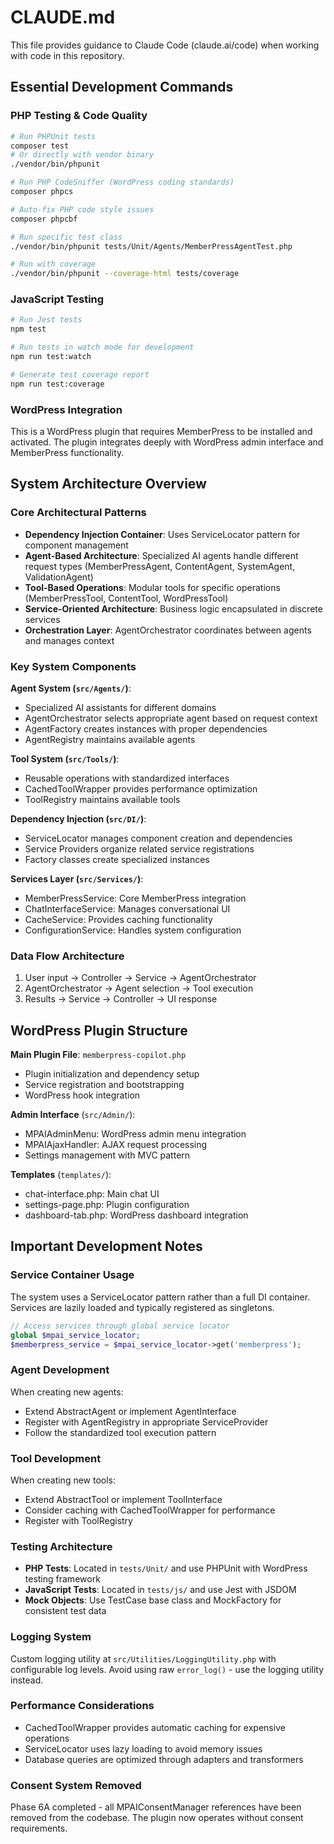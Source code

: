 # CLAUDE.md

This file provides guidance to Claude Code (claude.ai/code) when working with code in this repository.

## Essential Development Commands

### PHP Testing & Code Quality
```bash
# Run PHPUnit tests
composer test
# Or directly with vendor binary
./vendor/bin/phpunit

# Run PHP CodeSniffer (WordPress coding standards)
composer phpcs

# Auto-fix PHP code style issues
composer phpcbf

# Run specific test class
./vendor/bin/phpunit tests/Unit/Agents/MemberPressAgentTest.php

# Run with coverage
./vendor/bin/phpunit --coverage-html tests/coverage
```

### JavaScript Testing
```bash
# Run Jest tests
npm test

# Run tests in watch mode for development
npm run test:watch

# Generate test coverage report
npm run test:coverage
```

### WordPress Integration
This is a WordPress plugin that requires MemberPress to be installed and activated. The plugin integrates deeply with WordPress admin interface and MemberPress functionality.

## System Architecture Overview

### Core Architectural Patterns
- **Dependency Injection Container**: Uses ServiceLocator pattern for component management
- **Agent-Based Architecture**: Specialized AI agents handle different request types (MemberPressAgent, ContentAgent, SystemAgent, ValidationAgent)  
- **Tool-Based Operations**: Modular tools for specific operations (MemberPressTool, ContentTool, WordPressTool)
- **Service-Oriented Architecture**: Business logic encapsulated in discrete services
- **Orchestration Layer**: AgentOrchestrator coordinates between agents and manages context

### Key System Components

**Agent System (`src/Agents/`)**:
- Specialized AI assistants for different domains
- AgentOrchestrator selects appropriate agent based on request context
- AgentFactory creates instances with proper dependencies
- AgentRegistry maintains available agents

**Tool System (`src/Tools/`)**:
- Reusable operations with standardized interfaces
- CachedToolWrapper provides performance optimization
- ToolRegistry maintains available tools

**Dependency Injection (`src/DI/`)**:
- ServiceLocator manages component creation and dependencies
- Service Providers organize related service registrations
- Factory classes create specialized instances

**Services Layer (`src/Services/`)**:
- MemberPressService: Core MemberPress integration
- ChatInterfaceService: Manages conversational UI
- CacheService: Provides caching functionality
- ConfigurationService: Handles system configuration

### Data Flow Architecture
1. User input → Controller → Service → AgentOrchestrator
2. AgentOrchestrator → Agent selection → Tool execution
3. Results → Service → Controller → UI response

## WordPress Plugin Structure

**Main Plugin File**: `memberpress-copilot.php`
- Plugin initialization and dependency setup
- Service registration and bootstrapping
- WordPress hook integration

**Admin Interface** (`src/Admin/`):
- MPAIAdminMenu: WordPress admin menu integration
- MPAIAjaxHandler: AJAX request processing
- Settings management with MVC pattern

**Templates** (`templates/`):
- chat-interface.php: Main chat UI
- settings-page.php: Plugin configuration  
- dashboard-tab.php: WordPress dashboard integration

## Important Development Notes

### Service Container Usage
The system uses a ServiceLocator pattern rather than a full DI container. Services are lazily loaded and typically registered as singletons.

```php
// Access services through global service locator
global $mpai_service_locator;
$memberpress_service = $mpai_service_locator->get('memberpress');
```

### Agent Development
When creating new agents:
- Extend AbstractAgent or implement AgentInterface
- Register with AgentRegistry in appropriate ServiceProvider
- Follow the standardized tool execution pattern

### Tool Development  
When creating new tools:
- Extend AbstractTool or implement ToolInterface
- Consider caching with CachedToolWrapper for performance
- Register with ToolRegistry

### Testing Architecture
- **PHP Tests**: Located in `tests/Unit/` and use PHPUnit with WordPress testing framework
- **JavaScript Tests**: Located in `tests/js/` and use Jest with JSDOM
- **Mock Objects**: Use TestCase base class and MockFactory for consistent test data

### Logging System
Custom logging utility at `src/Utilities/LoggingUtility.php` with configurable log levels. Avoid using raw `error_log()` - use the logging utility instead.

### Performance Considerations
- CachedToolWrapper provides automatic caching for expensive operations
- ServiceLocator uses lazy loading to avoid memory issues
- Database queries are optimized through adapters and transformers

### Consent System Removed
Phase 6A completed - all MPAIConsentManager references have been removed from the codebase. The plugin now operates without consent requirements.